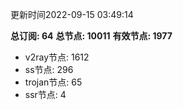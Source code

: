 更新时间2022-09-15 03:49:14

**总订阅: 64**
**总节点: 10011**
**有效节点: 1977**
- v2ray节点: 1612
- ss节点: 296
- trojan节点: 65
- ssr节点: 4
